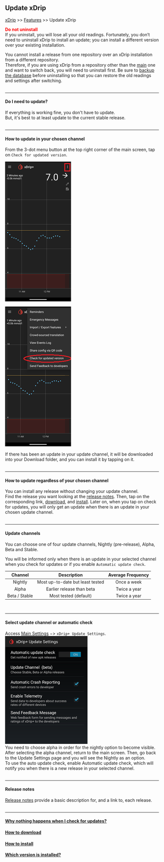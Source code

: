 ## Update xDrip  
[xDrip](../README.md) >> [Features](./Features_page.md) >> Update xDrip    
  
**<span style="color:red">Do not uninstall</span>**  
If you uninstall, you will lose all your old readings. Fortunately, you don’t need to uninstall xDrip to install an update; you can install a different version over your existing installation.  
  
You cannot install a release from one repository over an xDrip installation from a different repository.  
Therefore, if you are using xDrip from a repository other than the [main](https://github.com/NightscoutFoundation/xDrip) one and want to switch back, you will need to uninstall first.  Be sure to [backup the database](./Backup.md) before uninstalling so that you can restore the old readings and settings after switching.  
<br/>  
  
---  
  
#### **Do I need to update?**  
If everything is working fine, you don't have to update.  
But, it's best to at least update to the current stable release.  
<br/>  

---  

#### **How to update in your chosen channel**  
From the 3-dot menu button at the top right corner of the main screen, tap on `Check for updated version`.  
  
![](./images/3dotMenu.png)  
  
![](./images/CheckForUpdate.png)  
  
If there has been an update in your update channel, it will be downloaded into your Download folder, and you can install it by tapping on it.  
<br/>   
  
---  

#### **How to update regardless of your chosen channel**  
You can install any release without changing your update channel.  
Find the release you want looking at the [release notes](./ReleaseNotes.md).  Then, tap on the corresponding link, [download](./Download-xDrip.md), and [install](./Install.md).  Later on, when you tap on check for updates, you will only get an update when there is an update in your chosen update channel.  
<br/>  

---  
  
#### **Update channels**  
You can choose one of four update channels, Nightly (pre-release), Alpha, Beta and Stable.  
  
You will be informed only when there is an update in your selected channel when you check for updates or if you enable `Automatic update check`.  
  
| Channel | Description | Average Frequency |  
|:--------------:|:-----------: | :--------: |   
| Nightly        | Most up-to-date but least tested | Once a week |  
| Alpha          | Earlier release than beta | Twice a year |  
| Beta / Stable  | Most tested (default) | Twice a year |  
  
<br/>  
  
---  
  
#### **Select update channel or automatic check**  
Access [Main Settings](./Settings.md) &#8722;> `xDrip+ Update Settings`.  
![](./images/auto_update.png)  
You need to choose alpha in order for the nightly option to become visible.  After selecting the alpha channel, return to the main screen.  Then, go back to the Update Settings page and you will see the Nightly as an option.  
To use the auto update check, enable Automatic update check, which will notify you when there is a new release in your selected channel.  
<br/>  
  
---  
  
#### **Release notes** 
[Release notes](./ReleaseNotes.md) provide a basic description for, and a link to, each release.  
<br/>  

---  
  
#### [Why nothing happens when I check for updates?](./NoUpdate.md)  
#### [How to download](./Download-xDrip.md)
#### [How to install](./Install.md)  
#### [Which version is installed?](./xDrip-Version.md)
  
